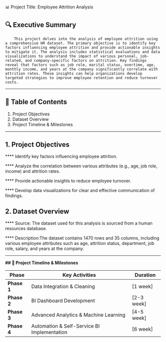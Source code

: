 📊 Project Title: Employee Attrition Analysis

🔍 Executive Summary
-----------------------

        This project delves into the analysis of employee attrition using a comprehensive HR dataset. The primary objective is to identify key factors influencing employee attrition and provide actionable insights to mitigate it. The analysis includes statistical evaluations and data visualizations to understand the impact of various personal, job-related, and company-specific factors on attrition. Key findings reveal that factors such as job role, marital status, overtime, age, monthly income, and years at the company significantly correlate with attrition rates. These insights can help organizations develop targeted strategies to improve employee retention and reduce turnover costs.

----------------------------------------------------------------------------------------------------------------------------------------------------------------------------------
📖 Table of Contents
----------------------

1) Project Objectives
2) Dataset Overview
3) Project Timeline & Milestones


-----------------------------------------------------------------------------------------------------------------------------------------------------------------------------------
**1. Project Objectives**
-----------------------
**** Identify key factors influencing employee attrition.
 
**** Analyze the correlation between various attributes (e.g., age, job role, income) and attrition rates.
 
**** Provide actionable insights to reduce employee turnover.
 
**** Develop data visualizations for clear and effective communication of findings.
 

**2. Dataset Overview**
----------------------
**** Source: The dataset used for this analysis is sourced from a human resources database.

**** Description:The dataset contains 1470 rows and 35 columns, including various employee attributes such as age, attrition status, department, job role, salary, and years at the company.
 
---------------------------------------------------------------------------------------------------------------------------------------------------------------------------------
**## 📅 Project Timeline & Milestones**

| Phase        | Key Activities | Duration |
|-------------|----------------|----------|
| **Phase 1** | Data Integration & Cleaning | [1 week] |
| **Phase 2** | BI Dashboard Development | [2-3 week] |
| **Phase 3** | Advanced Analytics & Machine Learning | [4-5 week] |
| **Phase 4** | Automation & Self-Service BI Implementation | [6 week] |


